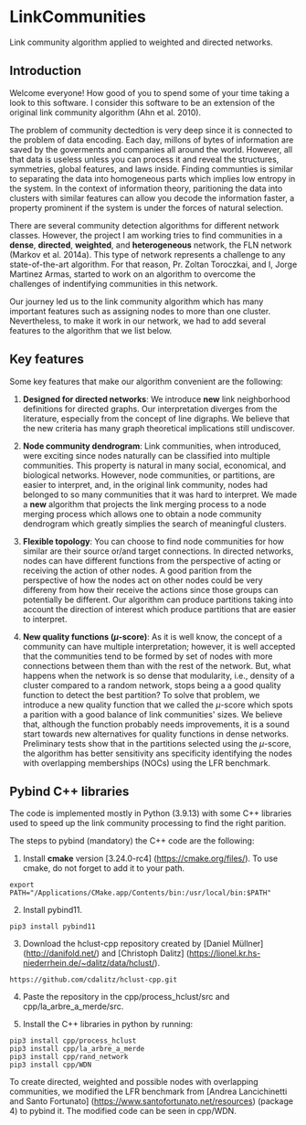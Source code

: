 # LinkCommunities
 Link community algorithm applied to weighted and directed networks.

 ## Introduction
 Welcome everyone! How good of you to spend some of your time taking a look to this software. I consider this software to be an extension of the original link community algorithm (Ahn et al. 2010).
 
 The problem of community dectedtion is very deep since it is connected to the problem of data encoding. Each day, millons of bytes of information are saved by the goverments and companies all around the world. However, all that data is useless unless you can process it and reveal the structures, symmetries, global features, and laws inside. Finding communties is similar to separating the data into homogeneous parts which implies low entropy in the system. In the context of information theory, paritioning the data into clusters with similar features can allow you decode the information faster, a property prominent if the system is under the forces of natural selection.

 There are several community detection algorithms for different network classes. However, the project I am working tries to find communities in a **dense**, **directed**, **weighted**, and **heterogeneous** network, the FLN network (Markov et al. 2014a). This type of network represents a challenge to any state-of-the-art algorithm. For that reason, Pr. Zoltan Toroczkai, and I, Jorge Martinez Armas, started to work on an algorithm to overcome the challenges of indentifying communities in this network.

 Our journey led us to the link community algorithm which has many important features such as assigning nodes to more than one cluster. Nevertheless, to make it work in our network, we had to add several features to the algorithm that we list below.

## Key features
Some key features that make our algorithm convenient are the following:

1. **Designed for directed networks**: We introduce **new** link neighborhood definitions for directed graphs. Our interpretation diverges from the literature, especially from the concept of line digraphs. We believe that the new criteria has many graph theoretical implications still undiscover.

2. **Node community dendrogram**: Link communities, when introduced, were exciting since nodes naturally can be classified into multiple communities. This property is natural in many social, economical, and biological networks. However, node communities, or partitions, are easier to interpret, and, in the original link community, nodes had belonged to so many communities that it was hard to interpret. We made a **new** algorithm that projects the link merging process to a node merging process which allows one to obtain a node community dendrogram which greatly simplies the search of meaningful clusters.

3. **Flexible topology**: You can choose to find node communities for how similar are their source or/and target connections. In directed networks, nodes can have different functions from the perspective of acting or receiving the action of other nodes. A good parition from the perspective of how the nodes act on other nodes could be very differeny from how their receive the actions since those groups can potentially be different. Our algorithm can produce partitions taking into account the direction of interest which produce partitions that are easier to interpret.

4. **New quality functions ($\mu$-score)**: As it is well know, the concept of a community can have multiple interpretation; however, it is well accepted that the communities tend to be formed by set of nodes with more connections between them than with the rest of the network. But, what happens when the network is so dense that modularity, i.e., density of a cluster compared to a random network, stops being a a good quality function to detect the best partition? To solve that problem, we introduce a new quality function that we called the $\mu$-score which spots a parition with a good balance of link communities' sizes. We believe that, although the function probably needs improvements, it is a sound start towards new alternatives for quality functions in dense networks. Preliminary tests show that in the partitions selected using the $\mu$-score, the algorithm has better sensitivity ans specificity identifying the nodes with overlapping memberships (NOCs) using the LFR benchmark.

## Pybind C++ libraries

The code is implemented mostly in Python (3.9.13) with some C++ libraries used to speed up the link community processing to find the right parition.

The steps to pybind (mandatory) the C++ code are the following:

1. Install **cmake** version [3.24.0-rc4] (https://cmake.org/files/). To use cmake, do not forget to add it to your path.

```
export PATH="/Applications/CMake.app/Contents/bin:/usr/local/bin:$PATH"
```

2. Install pybind11.

```
pip3 install pybind11
```

3. Download the hclust-cpp repository created by [Daniel Müllner] (http://danifold.net/) and [Christoph Dalitz] (https://lionel.kr.hs-niederrhein.de/~dalitz/data/hclust/).

```
https://github.com/cdalitz/hclust-cpp.git
```
4. Paste the repository in the cpp/process_hclust/src and cpp/la_arbre_a_merde/src.

5. Install the C++ libraries in python by running:

```
pip3 install cpp/process_hclust
pip3 install cpp/la_arbre_a_merde
pip3 install cpp/rand_network
pip3 install cpp/WDN
```

To create directed, weighted and possible nodes with overlapping communities, we modified the LFR benchmark from [Andrea Lancichinetti and Santo Fortunato] (https://www.santofortunato.net/resources) (package 4) to pybind it. The modified code can be seen in cpp/WDN.